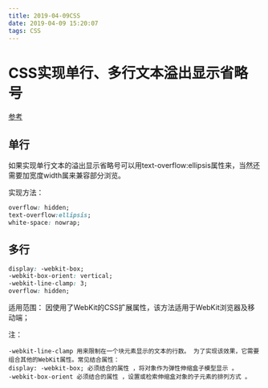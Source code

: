 ```yaml
---
title: 2019-04-09CSS
date: 2019-04-09 15:20:07
tags: CSS
---
```

# CSS实现单行、多行文本溢出显示省略号

[参考](http://www.daqianduan.com/6179.html)

## 单行
如果实现单行文本的溢出显示省略号可以用text-overflow:ellipsis属性来，当然还需要加宽度width属来兼容部分浏览。

实现方法：

``` css
overflow: hidden;
text-overflow:ellipsis;
white-space: nowrap;
```

## 多行

``` css
display: -webkit-box;
-webkit-box-orient: vertical;
-webkit-line-clamp: 3;
overflow: hidden;
```

适用范围：
因使用了WebKit的CSS扩展属性，该方法适用于WebKit浏览器及移动端；

注：
```
-webkit-line-clamp 用来限制在一个块元素显示的文本的行数。 为了实现该效果，它需要组合其他的WebKit属性。常见结合属性：
display: -webkit-box; 必须结合的属性 ，将对象作为弹性伸缩盒子模型显示 。
-webkit-box-orient 必须结合的属性 ，设置或检索伸缩盒对象的子元素的排列方式 。
```